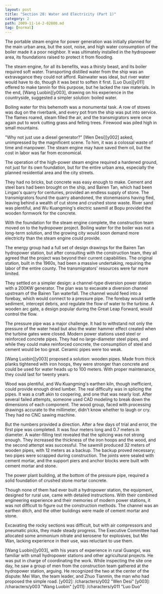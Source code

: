 ```yaml
---
layout: post
title: "Section 28: Water and Electricity (Part 1)"
category: 2
path: 2009-11-14-2-02800.md
tag: [normal]
---
```


The portable steam engine for power generation was initially planned for the main urban area, but the soot, noise, and high water consumption of the boiler made it a poor neighbor. It was ultimately installed in the hydropower area, its foundations raised to protect it from flooding.

The steam engine, for all its benefits, was a thirsty beast, and its boiler required soft water. Transporting distilled water from the ship was an extravagance they could not afford. Rainwater was ideal, but river water would have to do, though it was best to soften it first. [Luo Duo][y011] offered to make tannin for this purpose, but he lacked the raw materials. In the end, [Wang Luobin][y003], drawing on his experience in the countryside, suggested a simpler solution: boiled water.

Boiling water for this behemoth was a monumental task. A row of stoves was dug on the riverbank, and every pot from the ship was put into service. The flames roared, steam filled the air, and the transmigrators were once again put to work cutting grass and felling trees. Firewood was piled high in small mountains.

"Why not just use a diesel generator?" [Wen Desi][y002] asked, unimpressed by the magnificent scene. To him, it was a colossal waste of time and manpower. The steam engine may have saved them oil, but the cost in labor was far from economical.

The operation of the high-power steam engine required a hardened ground, not just for its own foundation, but for the entire urban area, especially the planned residential area and the city streets.

They had no bricks, but concrete was easy enough to make. Cement and steel bars had been brought on the ship, and Bairen Tan, which had been Lingao's quarry for centuries, provided an endless supply of stone. The transmigrators found the quarry abandoned, the stonemasons having fled, leaving behind a wealth of cut stone and crushed stone waste. River sand was plentiful, and Wu Kuangming's electric sawmill at Bopu provided the wooden formwork for the concrete.

With the foundation for the steam engine complete, the construction team moved on to the hydropower project. Boiling water for the boiler was not a long-term solution, and the growing city would soon demand more electricity than the steam engine could provide.

The energy group had a full set of design drawings for the Bairen Tan hydropower station, but after consulting with the construction team, they all agreed that the project was beyond their current capabilities. The original station, built in the 1960s, had been a massive undertaking, requiring the labor of the entire county. The transmigrators' resources were far more limited.

They settled on a simpler design: a channel-type diversion power station with a 200KW generator. The plan was to excavate a diversion channel upstream of the Bairen Tan waterfall. The channel would feed into a forebay, which would connect to a pressure pipe. The forebay would settle sediment, intercept debris, and regulate the flow of water to the turbine. A wooden arc gate, a design popular during the Great Leap Forward, would control the flow.

The pressure pipe was a major challenge. It had to withstand not only the pressure of the water head but also the water hammer effect created when the turbine gates were closed. Modern power stations used steel or reinforced concrete pipes. They had no large-diameter steel pipes, and while they could make reinforced concrete, the consumption of steel and cement would be too great. Ceramic pipes were too weak.

[Wang Luobin][y003] proposed a solution: wooden pipes. Made from thick planks tightened with iron hoops, they were stronger than concrete and could be used for water heads up to 100 meters. With proper maintenance, they could last for twenty years.

Wood was plentiful, and Wu Kuangming's earthen kiln, though inefficient, could provide enough dried lumber. The real difficulty was in splicing the pipes. It was a craft akin to coopering, and one that was nearly lost. After several failed attempts, someone used CAD modeling to break down the dimensions of each component. The wood group, faced with processing drawings accurate to the millimeter, didn't know whether to laugh or cry. They had no CNC sawing machine.

But the numbers provided a direction. After a few days of trial and error, the first pipe was completed. It was four meters long and 0.7 meters in diameter. A water-filling test revealed that the splicing was not strong enough. They increased the thickness of the iron hoops and the wood, and the second attempt was successful. The sawmill produced 32 meters of wooden pipes, with 12 meters as a backup. The backup proved necessary; two pipes were scrapped during construction. The joints were sealed with cement mortar, and the support piers and anchor blocks were built with cement mortar and stone.

The power plant building, at the bottom of the pressure pipe, required a solid foundation of crushed stone mortar concrete.

Though none of them had ever built a hydropower station, the equipment, designed for rural use, came with detailed instructions. With their combined engineering experience and their memories of modern power stations, it was not difficult to figure out the construction methods. The channel was an earthen ditch, and the other buildings were made of cement mortar and stone.

Excavating the rocky sections was difficult, but with air compressors and pneumatic picks, they made steady progress. The Executive Committee had allocated some ammonium nitrate and kerosene for explosives, but Mei Wan, lacking experience in their use, was reluctant to use them.

[Wang Luobin][y003], with his years of experience in rural Guangxi, was familiar with small hydropower stations and other agricultural projects. He was put in charge of coordinating the work. While inspecting the site one day, he saw a group of men from the construction team gathered at the hydropower station, arguing. He recognized the two at the center of the dispute: Mei Wan, the team leader, and Zhuo Tianmin, the man who had proposed the simple road.
[y002]: /characters/y002 "Wen Desi"
[y003]: /characters/y003 "Wang Luobin"
[y011]: /characters/y011 "Luo Duo"